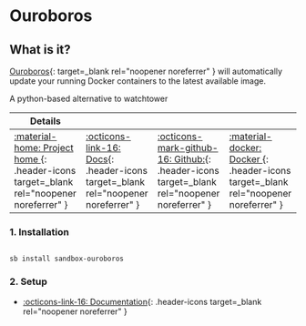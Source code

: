 # Ouroboros

## What is it?

[Ouroboros](https://github.com/pyouroboros/ouroboros){: target=_blank rel="noopener noreferrer" } will automatically update your running Docker containers to the latest available image.

A python-based alternative to watchtower

| Details     |             |             |             |
|-------------|-------------|-------------|-------------|
| [:material-home: Project home ](https://github.com/pyouroboros/ouroboros){: .header-icons target=_blank rel="noopener noreferrer" } | [:octicons-link-16: Docs](https://github.com/pyouroboros/ouroboros/wiki){: .header-icons target=_blank rel="noopener noreferrer" } | [:octicons-mark-github-16: Github:](https://github.com/pyouroboros/ouroboros){: .header-icons target=_blank rel="noopener noreferrer" } | [:material-docker: Docker ](https://hub.docker.com/r/pyouroboros/ouroboros){: .header-icons target=_blank rel="noopener noreferrer" }|

### 1. Installation

``` shell

sb install sandbox-ouroboros

```

### 2. Setup

- [:octicons-link-16: Documentation](https://github.com/pyouroboros/ouroboros/wiki){: .header-icons target=_blank rel="noopener noreferrer" }
